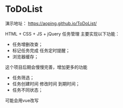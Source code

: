 # ToDoList

演示地址： https://aoping.github.io/ToDoList/

HTML + CSS + JS + jQuery 任务管理
主要实现以下功能：

- 任务增删改查；
- 标记任务完成 任务定时提醒；
- 浏览器缓存；


这个项目后期会慢慢完善，增加更多的功能
- 任务筛选；
- 任务创建时间 修改时间 到期时间；
- 任务不同状态；

可能会用vue改写

